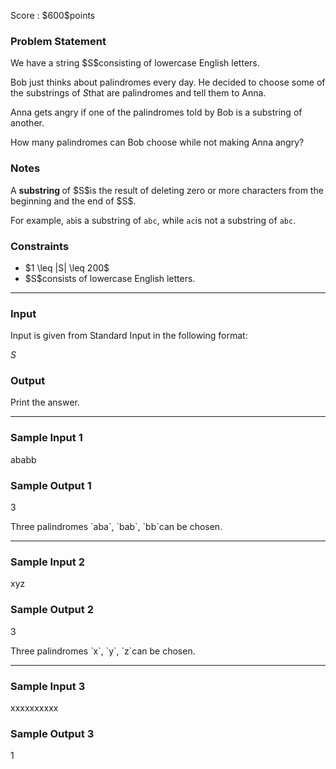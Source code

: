 
<div>

<span>

<span>

<p>
Score : $600$points
</p>

<div>

<section>

### **Problem Statement**

<p>
We have a string $S$consisting of lowercase English letters.

Bob just thinks about palindromes every day. He decided to choose some of the substrings of $S$that are palindromes and tell them to Anna.
</p>

<p>
Anna gets angry if one of the palindromes told by Bob is a substring of another.
</p>

<p>
How many palindromes can Bob choose while not making Anna angry?
</p>

</section>

</div>

<div>

<section>

### **Notes**

<p>
A 
<strong>
substring
</strong>
of $S$is the result of deleting zero or more characters from the beginning and the end of $S$.

For example, `ab`is a substring of `abc`, while `ac`is not a substring of `abc`.
</p>

</section>

</div>

<div>

<section>

### **Constraints**

<ul>

<li>
$1 \leq |S| \leq 200$
</li>

<li>
$S$consists of lowercase English letters.
</li>

</ul>

</section>

</div>

---

<div>

<div>

<section>

### **Input**

<p>
Input is given from Standard Input in the following format:
</p>

<div>

$S$
</div>

</section>

</div>

<div>

<section>

### **Output**

<p>
Print the answer.
</p>

</section>

</div>

</div>

---

<div>

<section>

### **Sample Input 1**

<div>

ababb

</div>

</section>

</div>

<div>

<section>

### **Sample Output 1**

<div>

3

</div>

<p>
Three palindromes `aba`, `bab`, `bb`can be chosen.
</p>

</section>

</div>

---

<div>

<section>

### **Sample Input 2**

<div>

xyz

</div>

</section>

</div>

<div>

<section>

### **Sample Output 2**

<div>

3

</div>

<p>
Three palindromes `x`, `y`, `z`can be chosen.
</p>

</section>

</div>

---

<div>

<section>

### **Sample Input 3**

<div>

xxxxxxxxxx

</div>

</section>

</div>

<div>

<section>

### **Sample Output 3**

<div>

1

</div>

</section>

</div>

</span>

</span>

</div>
